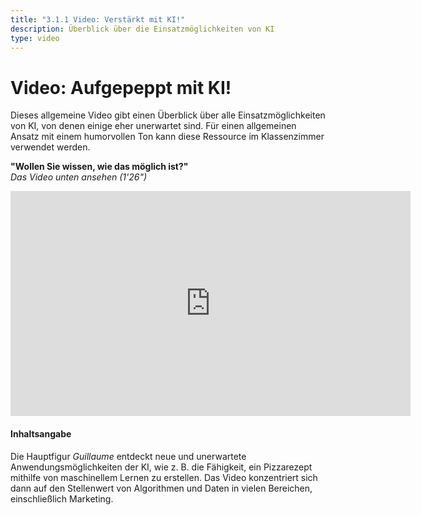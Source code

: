 ```yaml
---
title: "3.1.1 Video: Verstärkt mit KI!"
description: Überblick über die Einsatzmöglichkeiten von KI
type: video
---
```

# Video: Aufgepeppt mit KI!

Dieses allgemeine Video gibt einen Überblick über alle Einsatzmöglichkeiten von KI, von denen einige eher unerwartet sind.
Für einen allgemeinen Ansatz mit einem humorvollen Ton kann diese Ressource im Klassenzimmer verwendet werden.

**"Wollen Sie wissen, wie das möglich ist?"**  
_Das Video unten ansehen (1'26")_

<center><iframe width="640" height="360" src="https://www.youtube.com/embed/97ZljRHjJq8?rel=0&showinfo=0&cc_load_policy=1&hl=en&modestbranding=1" frameborder="0" allowfullscreen></iframe></center>

#### Inhaltsangabe
Die Hauptfigur _Guillaume_ entdeckt neue und unerwartete Anwendungsmöglichkeiten der KI, wie z. B. die Fähigkeit, ein Pizzarezept mithilfe von maschinellem Lernen zu erstellen. Das Video konzentriert sich dann auf den Stellenwert von Algorithmen und Daten in vielen Bereichen, einschließlich Marketing.
